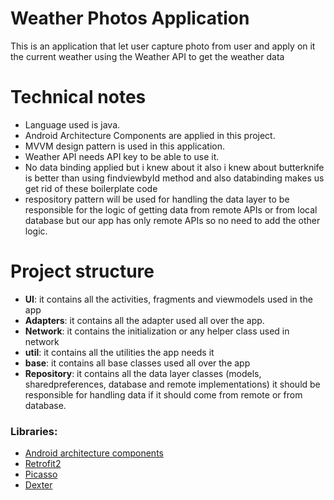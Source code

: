 # Weather Photos Application
This is an application that let user capture photo from user and apply on it the current weather using the Weather API to get the weather data

# Technical notes
- Language used is java.
- Android Architecture Components are applied in this project.
- MVVM design pattern is used in this application.
- Weather API needs API key to be able to use it.
- No data binding applied but i knew about it also i knew about butterknife is better than using findviewbyId method and also databinding makes us get rid of these boilerplate code
- respository pattern will be used for handling the data layer to be responsible for the logic of getting data from remote APIs or from local database but our app has only remote APIs so no need to add the other logic.

# Project structure
- **UI**: it contains all the activities, fragments and viewmodels used in the app
- **Adapters**: it contains all the adapter used all over the app.
- **Network**: it contains the initialization or any helper class used in network
- **util**: it contains all the utilities the app needs it
- **base**: it contains all base classes used all over the app
- **Repository**: it contains all the data layer classes (models, sharedpreferences,  database and remote implementations) it should be responsible for handling data if it should come from remote or from database.

### Libraries: ###
- [Android architecture components](https://developer.android.com/topic/libraries/architecture/index.html)
- [Retrofit2](https://github.com/square/retrofit)
- [Picasso](https://github.com/square/picasso)
- [Dexter](https://github.com/Karumi/Dexter)